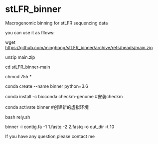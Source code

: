 # stLFR_binner
Macrogenomic binning for stLFR sequencing data

you can use it as fllows:

wget https://github.com/minghong/stLFR_binner/archive/refs/heads/main.zip

unzip main.zip


cd stLFR_binner-main

chmod 755 *

conda create --name binner python=3.6

conda install -c bioconda checkm-genome #安装checkm

conda activate binner  #创建新的虚拟环境

bash rely.sh

binner -i contig.fa -1 1.fastq -2 2.fastq -o out_dir -t 10

If you have any question,please contact me
